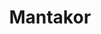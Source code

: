 ---
layout: hero
title: Mantakor
spec:
    - Kraken
    - Puppet
class: Summoner
skill:
    name: Summon Shield Slave
    description: Summons a Bulwark
    stats:
        Cooldown: 60s
---